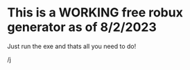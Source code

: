 # This is a WORKING free robux generator as of 8/2/2023

Just run the exe and thats all you need to do!

/j
